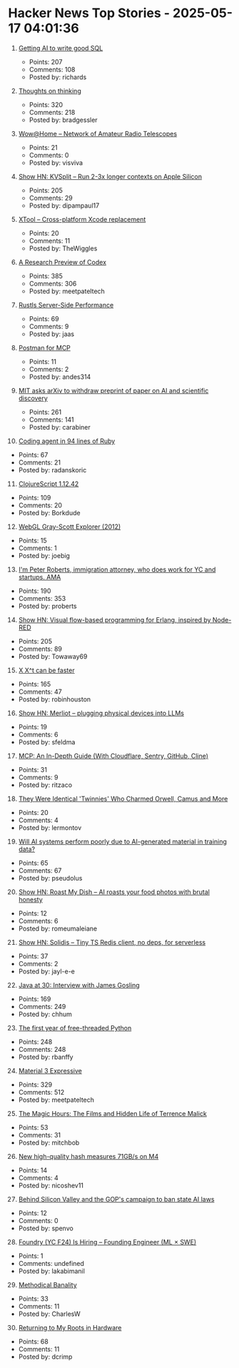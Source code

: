 # Hacker News Top Stories - 2025-05-17 04:01:36

1. [Getting AI to write good SQL](https://cloud.google.com/blog/products/databases/techniques-for-improving-text-to-sql)
   - Points: 207
   - Comments: 108
   - Posted by: richards

2. [Thoughts on thinking](https://dcurt.is/thinking)
   - Points: 320
   - Comments: 218
   - Posted by: bradgessler

3. [Wow@Home – Network of Amateur Radio Telescopes](https://phl.upr.edu/wow/outreach)
   - Points: 21
   - Comments: 0
   - Posted by: visviva

4. [Show HN: KVSplit – Run 2-3x longer contexts on Apple Silicon](https://github.com/dipampaul17/KVSplit)
   - Points: 205
   - Comments: 29
   - Posted by: dipampaul17

5. [XTool – Cross-platform Xcode replacement](https://github.com/xtool-org/xtool)
   - Points: 20
   - Comments: 11
   - Posted by: TheWiggles

6. [A Research Preview of Codex](https://openai.com/index/introducing-codex/)
   - Points: 385
   - Comments: 306
   - Posted by: meetpateltech

7. [Rustls Server-Side Performance](https://www.memorysafety.org/blog/rustls-server-perf/)
   - Points: 69
   - Comments: 9
   - Posted by: jaas

8. [Postman for MCP](https://usetexture.com/##)
   - Points: 11
   - Comments: 2
   - Posted by: andes314

9. [MIT asks arXiv to withdraw preprint of paper on AI and scientific discovery](https://economics.mit.edu/news/assuring-accurate-research-record)
   - Points: 261
   - Comments: 141
   - Posted by: carabiner

10. [Coding agent in 94 lines of Ruby](https://radanskoric.com/articles/coding-agent-in-ruby)
   - Points: 67
   - Comments: 21
   - Posted by: radanskoric

11. [ClojureScript 1.12.42](https://clojurescript.org/news/2025-05-16-release)
   - Points: 109
   - Comments: 20
   - Posted by: Borkdude

12. [WebGL Gray-Scott Explorer (2012)](http://www.mrob.com/pub/comp/xmorphia/ogl/index.html)
   - Points: 15
   - Comments: 1
   - Posted by: joebig

13. [I'm Peter Roberts, immigration attorney, who does work for YC and startups. AMA](undefined)
   - Points: 190
   - Comments: 353
   - Posted by: proberts

14. [Show HN: Visual flow-based programming for Erlang, inspired by Node-RED](https://github.com/gorenje/erlang-red)
   - Points: 205
   - Comments: 89
   - Posted by: Towaway69

15. [X X^t can be faster](https://arxiv.org/abs/2505.09814)
   - Points: 165
   - Comments: 47
   - Posted by: robinhouston

16. [Show HN: Merliot – plugging physical devices into LLMs](https://github.com/merliot/hub)
   - Points: 19
   - Comments: 6
   - Posted by: sfeldma

17. [MCP: An In-Depth Guide (With Cloudflare, Sentry, GitHub, Cline)](https://www.speakeasy.com/mcp/mcp-tutorial)
   - Points: 31
   - Comments: 9
   - Posted by: ritzaco

18. [They Were Identical 'Twinnies' Who Charmed Orwell, Camus and More](https://www.nytimes.com/2025/05/04/books/review/the-dazzling-paget-sisters-ariane-bankes.html)
   - Points: 20
   - Comments: 4
   - Posted by: lermontov

19. [Will AI systems perform poorly due to AI-generated material in training data?](https://cacm.acm.org/news/the-collapse-of-gpt/)
   - Points: 65
   - Comments: 67
   - Posted by: pseudolus

20. [Show HN: Roast My Dish – AI roasts your food photos with brutal honesty](https://www.roastmydish.online/)
   - Points: 12
   - Comments: 6
   - Posted by: romeumaleiane

21. [Show HN: Solidis – Tiny TS Redis client, no deps, for serverless](https://github.com/vcms-io/solidis)
   - Points: 37
   - Comments: 2
   - Posted by: jayl-e-e

22. [Java at 30: Interview with James Gosling](https://thenewstack.io/java-at-30-the-genius-behind-the-code-that-changed-tech/)
   - Points: 169
   - Comments: 249
   - Posted by: chhum

23. [The first year of free-threaded Python](https://labs.quansight.org/blog/free-threaded-one-year-recap)
   - Points: 248
   - Comments: 248
   - Posted by: rbanffy

24. [Material 3 Expressive](https://design.google/library/expressive-material-design-google-research)
   - Points: 329
   - Comments: 512
   - Posted by: meetpateltech

25. [The Magic Hours: The Films and Hidden Life of Terrence Malick](https://www.lrb.co.uk/the-paper/v47/n09/david-thomson/cool-tricking)
   - Points: 53
   - Comments: 31
   - Posted by: mitchbob

26. [New high-quality hash measures 71GB/s on M4](https://github.com/Nicoshev/rapidhash)
   - Points: 14
   - Comments: 4
   - Posted by: nicoshev11

27. [Behind Silicon Valley and the GOP's campaign to ban state AI laws](https://www.bloodinthemachine.com/p/de-democratizing-ai)
   - Points: 12
   - Comments: 0
   - Posted by: spenvo

28. [Foundry (YC F24) Is Hiring – Founding Engineer (ML × SWE)](https://www.ycombinator.com/companies/foundry/jobs/uwi8b6I-founding-engineer-ml-x-swe)
   - Points: 1
   - Comments: undefined
   - Posted by: lakabimanil

29. [Methodical Banality](https://aeon.co/essays/who-needs-ai-text-generation-when-theres-erasmus-of-rotterdam)
   - Points: 33
   - Comments: 11
   - Posted by: CharlesW

30. [Returning to My Roots in Hardware](https://dancrimp.nz/2025/03/31/hardware/)
   - Points: 68
   - Comments: 11
   - Posted by: dcrimp

